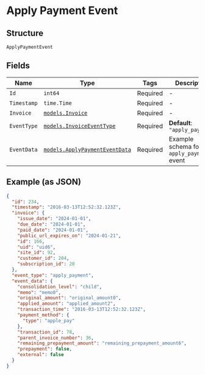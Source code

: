 
# Apply Payment Event

## Structure

`ApplyPaymentEvent`

## Fields

| Name | Type | Tags | Description |
|  --- | --- | --- | --- |
| `Id` | `int64` | Required | - |
| `Timestamp` | `time.Time` | Required | - |
| `Invoice` | [`models.Invoice`](../../doc/models/invoice.md) | Required | - |
| `EventType` | [`models.InvoiceEventType`](../../doc/models/invoice-event-type.md) | Required | **Default**: `"apply_payment"` |
| `EventData` | [`models.ApplyPaymentEventData`](../../doc/models/apply-payment-event-data.md) | Required | Example schema for an `apply_payment` event |

## Example (as JSON)

```json
{
  "id": 234,
  "timestamp": "2016-03-13T12:52:32.123Z",
  "invoice": {
    "issue_date": "2024-01-01",
    "due_date": "2024-01-01",
    "paid_date": "2024-01-01",
    "public_url_expires_on": "2024-01-21",
    "id": 166,
    "uid": "uid6",
    "site_id": 92,
    "customer_id": 204,
    "subscription_id": 20
  },
  "event_type": "apply_payment",
  "event_data": {
    "consolidation_level": "child",
    "memo": "memo0",
    "original_amount": "original_amount0",
    "applied_amount": "applied_amount2",
    "transaction_time": "2016-03-13T12:52:32.123Z",
    "payment_method": {
      "type": "apple_pay"
    },
    "transaction_id": 78,
    "parent_invoice_number": 36,
    "remaining_prepayment_amount": "remaining_prepayment_amount6",
    "prepayment": false,
    "external": false
  }
}
```

